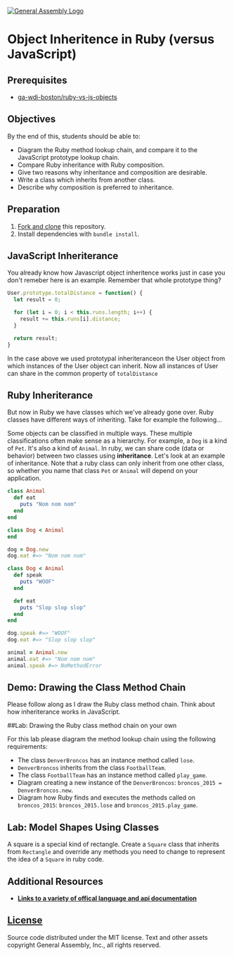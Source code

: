 [![General Assembly Logo](https://camo.githubusercontent.com/1a91b05b8f4d44b5bbfb83abac2b0996d8e26c92/687474703a2f2f692e696d6775722e636f6d2f6b6538555354712e706e67)](https://generalassemb.ly/education/web-development-immersive)

# Object Inheritence in Ruby (versus JavaScript)

## Prerequisites

-   [ga-wdi-boston/ruby-vs-js-objects](https://github.com/ga-wdi-boston/ruby-vs-js-objects)

## Objectives

By the end of this, students should be able to:

-   Diagram the Ruby method lookup chain, and compare it to the JavaScript
    prototype lookup chain.
-   Compare Ruby inheritance with Ruby composition.
-   Give two reasons why inheritance and composition are desirable.
-   Write a class which inherits from another class.
-   Describe why composition is preferred to inheritance.

## Preparation

1.  [Fork and clone](https://github.com/ga-wdi-boston/meta/wiki/ForkAndClone)
    this repository.
1.  Install dependencies with `bundle install`.

## JavaScript Inheriterance

You already know how Javascript object inheritence works just in case you don't
remeber here is an example.  Remember that whole prototype thing?

```javascript
User.prototype.totalDistance = function() {
  let result = 0;

  for (let i = 0; i < this.runs.length; i++) {
    result += this.runs[i].distance;
  }

  return result;
}
```
In the case above we used prototypal inheriteranceon the User object from which
instances of the User object can inherit. Now all instances of User can share in
the common property of `totalDistance`


## Ruby Inheriterance

But now in Ruby we have classes which we've already gone over.  Ruby classes have
different ways of inheriting. Take for example the following...

Some objects can be classified in multiple ways. These multiple classifications often make sense as a hierarchy. For example, a `Dog` is a kind of `Pet`. It's also a kind of `Animal`. In ruby, we can share code (data or behavior) between two classes using **inheritance**. Let's look at an example of inheritance. Note that a ruby class can only inherit from one other class, so whether you name that class `Pet` or `Animal` will depend on your application.

```ruby
class Animal
  def eat
    puts "Nom nom nom"
  end
end

class Dog < Animal
end

dog = Dog.new
dog.eat #=> "Nom nom nom"

class Dog < Animal
  def speak
    puts "WOOF"
  end

  def eat
    puts "Slop slop slop"
  end
end

dog.speak #=> "WOOF"
dog.eat #=> "Slop slop slop"

animal = Animal.new
animal.eat #=> "Nom nom nom"
animal.speak #=> NoMethodError
```

## Demo: Drawing the Class Method Chain

Please follow along as I draw the Ruby class method chain. Think about how
inheriterance works in JavaScript.

##Lab: Drawing the Ruby class method chain on your own

For this lab please diagram the method lookup chain using the following requirements:
-   The class `DenverBroncos` has an instance method called `lose`.
-   `DenverBroncos` inherits from the class `FootballTeam`.
-   The class `FootballTeam` has an instance method called `play_game`.
-   Diagram creating a new instance of the `DenverBroncos`: `broncos_2015 = DenverBroncos.new`.
-   Diagram how Ruby finds and executes the methods called on `broncos_2015`: `broncos_2015.lose` and `broncos_2015.play_game`.

## Lab: Model Shapes Using Classes

A square is a special kind of rectangle. Create a `Square` class that inherits from `Rectangle` and override any methods you need to change to represent the idea of a `Square` in ruby code.


## Additional Resources

- **[Links to a variety of offical language and api documentation](https://www.ruby-lang.org/en/documentation/)**

## [License](LICENSE)

Source code distributed under the MIT license. Text and other assets copyright
General Assembly, Inc., all rights reserved.
